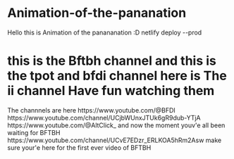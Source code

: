 # Animation-of-the-pananation
Hello this is Animation of the panananation :D
netlify deploy --prod
<!DOCTYPE html>
<HTML>
<head>
<title>The animation channels with the pannels</title>
</head>
<h1> this is the Bftbh channel and this is the tpot and bfdi channel here is The ii channel Have fun watching them </h1>
<p>The channnels are here https://www.youtube.com/@BFDI https://www.youtube.com/channel/UCjbWUnxJTUk6gR9dub-YTjA  https://www.youtube.com/@AltClick_ and now the moment youv'e all been waiting for BFTBH https://www.youtube.com/channel/UCvE7EDzr_ERLKOA5hRm2Asw make sure your'e here for the first ever video of BFTBH</p>
</body>
</html>
